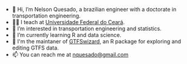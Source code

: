 - 👋 Hi, I’m Nelson Quesado, a brazilian engineer with a doctorate in transportation engineering.
- 👨‍🏫 I teach at [Universidade Federal do Ceará](https://www.ufc.br/).
- 👀 I’m interested in transportation engineering and statistics.
- 🌱 I’m currently learning R and data science.
- 🚌 I'm the maintaner of [GTFSwizard](https://opatp.github.io/GTFSwizard/), an R package for exploring and editing GTFS data.
- 📫 You can reach me at nquesado@gmail.com
